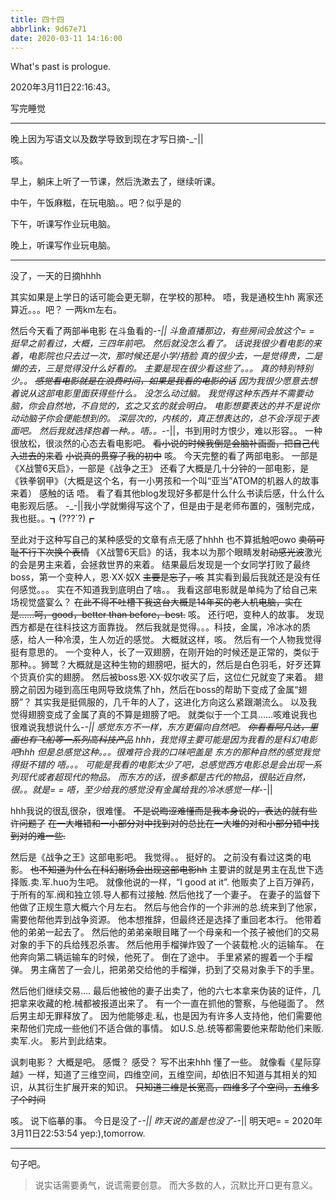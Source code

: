```yaml
---
title: 四十四
abbrlink: 9d67e71
date: 2020-03-11 14:16:00
---
```

What's past is prologue.

<!--more-->2020年3月11日22:16:43。
写完睡觉


----------
晚上因为写语文以及数学导致到现在才写日摘-_-||

咳。

早上，躺床上听了一节课，然后洗漱去了，继续听课。

中午，午饭麻糍，在玩电脑。。吧？似乎是的

下午，听课写作业玩电脑。

晚上，听课写作业玩电脑。


----------
没了，一天的日摘hhhh

其实如果是上学日的话可能会更无聊，在学校的那种。
唔，我是通校生hh
离家还算近。。。吧？
一两km左右。

然后今天看了两部~~半~~电影
在斗鱼看的-_-||
斗鱼直播那边，有些房间会放这个= =
挺早之前看过，大概，三四年前吧。
然后就没怎么看了。
话说我很少看电影的来着，电影院也只去过一次，那时候还是小学/捂脸
真的很少去，一是觉得贵，二是懒的去，三是觉得没什么好看的。
主要是现在很少看这些了。。。
真的特别特别少。。
~~感觉看电影就是在浪费时间，如果是我看的电影的话~~
因为我很少愿意去想着说从这部电影里面获得些什么。
没怎么动过脑。
我觉得这种东西并不需要动脑，你会自然地，不自觉的，玄之又玄的就会明白。
电影想要表达的并不是说你动动脑子你会便能想到的。
深层次的，内核的，真正想表达的，总不会浮现于表面吧。
然后我就选择抱着一种。。唔。。-_-||，书到用时方恨少，难以形容。。
一种很放松，很淡然的心态去看电影吧。
~~看小说的时候我倒是会脑补画面，把自己代入进去的来着~~
~~小说真的贯穿了我的初中~~
咳。
今天完整的看了两部电影。
一部是《X战警6天启》，一部是《战争之王》
还看了大概是几十分钟的一部电影，是《铁拳钢甲》（大概是这个名，有一小男孩和一个叫“亚当”ATOM的机器人的故事来着）
感触的话
唔。
看了看其他blog发现好多都是什么什么书读后感，什么什么电影观后感。
-_-||我小学就懒得写这个了，但是由于是老师布置的，强制完成，我也挺。。┓(???`?)┏

至此对于这种写自己的某种感受的文章有点无感了hhhh
也不算抵触吧owo
~~卖萌可耻不行下次换个表情~~
《X战警6天启》的话，我本以为那个眼睛发射~~动感光波~~激光的会是男主来着，会拯救世界的来着。
结果最后发现是一个女同学打败了最终boss，第一个变种人，恩·XX·奴X ~~主要是忘了，咳~~
其实看到最后我就还是没有任何感觉。。。
实在不知道我到底明白了啥。。
我看这部电影就是单纯为了给自己来场视觉盛宴么？
~~在此不得不吐槽下我这台大概是14年买的老人机电脑，实在是……呵，good，better than before，best.~~
咳。
还行吧，变种人的故事。
发现西方都是在往科技这方面靠拢。
然后我就是觉得。。。科技，金属，冷冰冰的质感，给人一种冷漠，生人勿近的感觉。
大概就这样，咳。
然后有一个人物我觉得挺有意思的。
一个变种人，长了一双翅膀，在刚开始的时候还是正常的，类似于那种。。狮鹫？大概就是这种生物的翅膀吧，挺大的，然后是白色羽毛，好歹还算个货真价实的翅膀。
然后被boss恩·XX·奴尔收买了后，这位仁兄就变了来着。
翅膀之前因为碰到高压电网导致烧焦了hh，然后在boss的帮助下变成了金属“翅膀”？
其实我是挺佩服的，几千年的人了，这进化方向这么紧跟潮流么。
以及我觉得翅膀变成了金属了真的不算是翅膀了吧。
就类似于一个工具……咳难说我也很难说我想说什么-_-||
感觉东方不一样，东方更偏向自然吧。
~~你看看阿凡达，里面也有飞船等一系列高科技产品~~
hhh，我觉得主要可能是因为我看的是科幻电影吧hhh
但是总感觉这种。。。很难符合我的口味吧盖是
东方的那种自然的感觉我觉得挺不错的
唔。。。
可能是我看的电影太少了吧，总感觉西方电影总是会出现一系列现代或者超现代的物品。
而东方的话，很多都是古代的物品，很贴近自然，很。。就是= =
唔，至少给我的感觉没有金属给我的冷冰感觉一样-_-||

hhh我说的很乱很杂，很难懂。
~~不是说晦涩难懂而是我本身说的，表达的就有些许问题了~~
~~在一大堆错和一小部分对中找到对的总比在一大堆的对和小部分错中找到对的难一些.~~

然后是《战争之王》这部电影吧。
我觉得。。
挺好的。
之前没有看过这类的电影。
~~也不知道为什么在科幻剧场会出现这部电影hh~~
主要讲的就是男主在乱世下选择贩.卖.军.huo为生吧。
就像他说的一样，“I good at it”.
他贩卖了上百万弹药，于所有的军.阀和独立领.导人都有过接触.
然后他找了一个妻子。
在妻子的监督下他做了正规生意大概六个月左右。
然后与他合作的一个非洲的总.统来到了他家，需要他帮他弄到战争资源。
他本想推辞，但最终还是选择了重回老本行。
他带着他的弟弟一起去了。
然后他的弟弟亲眼目睹了一个母亲和一个孩子被他们的交易对象的手下的兵给残忍杀害。
然后他用手榴弹炸毁了一个装载枪.火的运输车。
在他奔向第二辆运输车的时候，他死了。
倒在了途中。
手里紧紧的握着一个手榴弹。
男主痛苦了一会儿，把弟弟交给他的手榴弹，扔到了交易对象手下的手里。

然后他们继续交易....
最后他被他的妻子出卖了，他的六七本拿来伪装的证件，几把拿来收藏的枪.械都被报道出来了。
有一个一直在抓他的警察，与他碰面了。
然后男主却无罪释放了。
因为他能够走.私，也是因为有许多人支持他，他们需要他来帮他们完成一些他们不适合做的事情。
如U.S.总.统等都需要他来帮助他们来贩.卖军.火。
影片到此结束。

讽刺电影？
大概是吧。
感慨？
感受？
写不出来hhh
懂了一些。
就像看《星际穿越》一样，知道了三维空间，四维空间，五维空间，却依旧不知道与其相关的知识，从其衍生扩展开来的知识。
~~只知道三维是长宽高，四维多了个空间，五维多了个时间~~

咳。
说下临摹的事。
今日是没了-_-||
昨天说的盖是也没了-_-||
明天吧= =
2020年3月11日22:53:54
yep:),tomorrow.

----------
句子吧。

> 说实话需要勇气，说谎需要创意。
> 而大多数的人，沉默比开口更有意义。